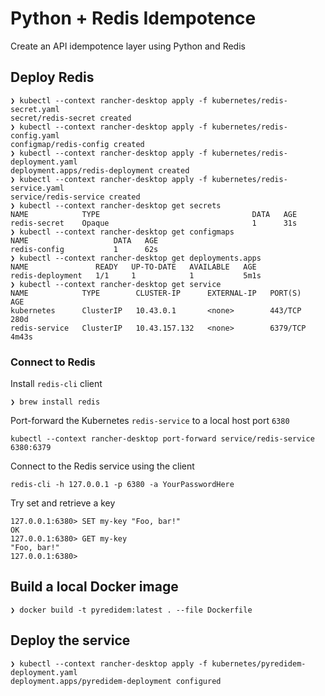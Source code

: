 # Python + Redis Idempotence
Create an API idempotence layer using Python and Redis

## Deploy Redis
```shell
❯ kubectl --context rancher-desktop apply -f kubernetes/redis-secret.yaml
secret/redis-secret created
❯ kubectl --context rancher-desktop apply -f kubernetes/redis-config.yaml
configmap/redis-config created
❯ kubectl --context rancher-desktop apply -f kubernetes/redis-deployment.yaml
deployment.apps/redis-deployment created
❯ kubectl --context rancher-desktop apply -f kubernetes/redis-service.yaml
service/redis-service created
❯ kubectl --context rancher-desktop get secrets
NAME            TYPE                                  DATA   AGE
redis-secret    Opaque                                1      31s
❯ kubectl --context rancher-desktop get configmaps
NAME                   DATA   AGE
redis-config           1      62s
❯ kubectl --context rancher-desktop get deployments.apps
NAME               READY   UP-TO-DATE   AVAILABLE   AGE
redis-deployment   1/1     1            1           5m1s
❯ kubectl --context rancher-desktop get service
NAME            TYPE        CLUSTER-IP      EXTERNAL-IP   PORT(S)     AGE
kubernetes      ClusterIP   10.43.0.1       <none>        443/TCP     280d
redis-service   ClusterIP   10.43.157.132   <none>        6379/TCP    4m43s
```

### Connect to Redis
Install `redis-cli` client
```shell
❯ brew install redis
```
Port-forward the Kubernetes `redis-service` to a local host port `6380`
```shell
kubectl --context rancher-desktop port-forward service/redis-service 6380:6379
```
Connect to the Redis service using the client
```shell
redis-cli -h 127.0.0.1 -p 6380 -a YourPasswordHere
```
Try set and retrieve a key
```shell
127.0.0.1:6380> SET my-key "Foo, bar!"
OK
127.0.0.1:6380> GET my-key
"Foo, bar!"
127.0.0.1:6380>
```

## Build a local Docker image
```shell
❯ docker build -t pyredidem:latest . --file Dockerfile

```

## Deploy the service
```shell
❯ kubectl --context rancher-desktop apply -f kubernetes/pyredidem-deployment.yaml
deployment.apps/pyredidem-deployment configured
```